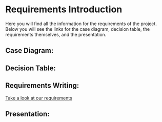 # Requirements Introduction #

Here you will find all the information for the requirements of the project. Below you will see the links for the case diagram, decision table, the requirements themselves, and the presentation.

 ## **Case Diagram**: 

## **Decision Table**:

## **Requirements Writing**:
[Take a look at our requirements](https://github.com/brodeymc/Team10Project/blob/main/Requirements_Writeup.md)

## **Presentation**:
